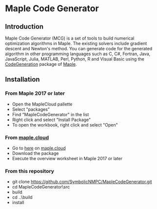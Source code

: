 # Maple Code Generator

## Introduction
Maple Code Generator (MCG) is a set of tools to build numerical optimization algorithms in Maple. The existing solvers include gradient descent and Newton's method. You can generate code for the generated algorithm in other programming languages such as C, C#, Fortran, Java, JavaScript, Julia, MATLAB, Perl, Python, R and Visual Basic using the [CodeGeneration](https://www.maplesoft.com/support/help/maple/view.aspx?path=CodeGeneration) package of [Maple](https://www.maplesoft.com/products/Maple/).

## Installation

### From Maple 2017 or later
- Open the MapleCloud pallette
- Select "packages"
- Find "MapleCodeGenerator" in the list
- Right click and select "Install Package"
- To open the workbook, right click and select "Open"

### From [maple.cloud](https://maple.cloud)
- Go to [here](https://maple.cloud/#doc=5086116991467520) on [maple.cloud](https://maple.cloud)
- Download the package
- Execute the overview worksheet in Maple 2017 or later

### From this repository
- git clone https://github.com/SymbolicNMPC/MapleCodeGenerator.git
- cd MapleCodeGenerator\src
- build
- cd ..\build
- install
